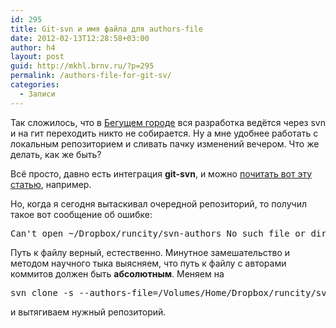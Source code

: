 ```yaml
---
id: 295
title: Git-svn и имя файла для authors-file
date: 2012-02-13T12:28:58+03:00
author: h4
layout: post
guid: http://mkhl.brnv.ru/?p=295
permalink: /authors-file-for-git-sv/
categories:
  - Записи
---
```

Так сложилось, что в [Бегущем городе](http://www.runcity.org/) вся разработка ведётся через svn и на гит переходить никто не собирается. Ну а мне удобнее работать с локальным репозиторием и сливать пачку изменений вечером. Что же делать, как же быть?

Всё просто, давно есть интеграция **git-svn**, и можно [почитать вот эту статью](http://leonid.shevtsov.me/ru/perenos-svn-repozitariya-v-git), например.

Но, когда я сегодня вытаскивал очередной репозиторий, то получил такое вот сообщение об ошибке:

<pre>Can't open ~/Dropbox/runcity/svn-authors No such file or directory</pre>

Путь к файлу верный, естественно. Минутное замешательство и методом научного тыка выясняем, что путь к файлу с авторами коммитов должен быть **абсолютным**. Меняем на

<pre>svn clone -s --authors-file=/Volumes/Home/Dropbox/runcity/svn-authors http://svn-server.ner/our-repo</pre>

и вытягиваем нужный репозиторий.